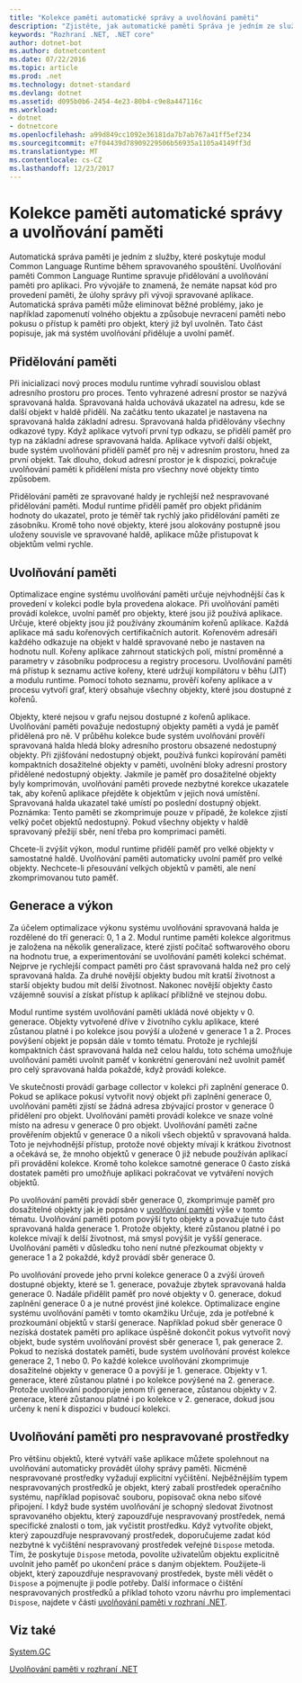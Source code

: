 ```yaml
---
title: "Kolekce paměti automatické správy a uvolňování paměti"
description: "Zjistěte, jak automatické paměti Správa je jedním ze služby, které poskytuje modul Common Language Runtime během spravovaného spouštění."
keywords: "Rozhraní .NET, .NET core"
author: dotnet-bot
ms.author: dotnetcontent
ms.date: 07/22/2016
ms.topic: article
ms.prod: .net
ms.technology: dotnet-standard
ms.devlang: dotnet
ms.assetid: d095b0b6-2454-4e23-80b4-c9e8a447116c
ms.workload:
- dotnet
- dotnetcore
ms.openlocfilehash: a99d849cc1092e36181da7b7ab767a41ff5ef234
ms.sourcegitcommit: e7f04439d78909229506b56935a1105a4149ff3d
ms.translationtype: MT
ms.contentlocale: cs-CZ
ms.lasthandoff: 12/23/2017
---
```

# <a name="automatic-memory-management-and-garbage-collection"></a>Kolekce paměti automatické správy a uvolňování paměti

Automatická správa paměti je jedním z služby, které poskytuje modul Common Language Runtime během spravovaného spouštění. Uvolňování paměti Common Language Runtime spravuje přidělování a uvolňování paměti pro aplikaci. Pro vývojáře to znamená, že nemáte napsat kód pro provedení paměti, že úlohy správy při vývoji spravované aplikace. Automatická správa paměti může eliminovat běžné problémy, jako je například zapomenutí volného objektu a způsobuje nevracení paměti nebo pokusu o přístup k paměti pro objekt, který již byl uvolněn. Tato část popisuje, jak má systém uvolňování přiděluje a uvolní paměť.

## <a name="allocating-memory"></a>Přidělování paměti

Při inicializaci nový proces modulu runtime vyhradí souvislou oblast adresního prostoru pro proces. Tento vyhrazené adresní prostor se nazývá spravovaná halda. Spravovaná halda uchovává ukazatel na adresu, kde se další objekt v haldě přidělí. Na začátku tento ukazatel je nastavena na spravovaná halda základní adresu. Spravovaná halda přidělovány všechny odkazové typy. Když aplikace vytvoří první typ odkazu, se přidělí paměť pro typ na základní adrese spravovaná halda. Aplikace vytvoří další objekt, bude systém uvolňování přidělí paměť pro něj v adresním prostoru, hned za první objekt. Tak dlouho, dokud adresní prostor je k dispozici, pokračuje uvolňování paměti k přidělení místa pro všechny nové objekty tímto způsobem.

Přidělování paměti ze spravované haldy je rychlejší než nespravované přidělování paměti. Modul runtime přidělí paměť pro objekt přidáním hodnoty do ukazatel, proto je téměř tak rychlý jako přidělování paměti ze zásobníku. Kromě toho nové objekty, které jsou alokovány postupně jsou uloženy souvisle ve spravované haldě, aplikace může přistupovat k objektům velmi rychle.

## <a name="releasing-memory"></a>Uvolňování paměti

Optimalizace engine systému uvolňování paměti určuje nejvhodnější čas k provedení v kolekci podle byla provedena alokace. Při uvolňování paměti provádí kolekce, uvolní paměť pro objekty, které jsou již používá aplikace. Určuje, které objekty jsou již používány zkoumáním kořenů aplikace. Každá aplikace má sadu kořenových certifikačních autorit. Kořenovém adresáři každého odkazuje na objekt v haldě spravované nebo je nastaven na hodnotu null. Kořeny aplikace zahrnout statických polí, místní proměnné a parametry v zásobníku podprocesu a registry procesoru. Uvolňování paměti má přístup k seznamu active kořeny, které udržují kompilátoru v běhu (JIT) a modulu runtime. Pomocí tohoto seznamu, prověří kořeny aplikace a v procesu vytvoří graf, který obsahuje všechny objekty, které jsou dostupné z kořenů.

Objekty, které nejsou v grafu nejsou dostupné z kořenů aplikace. Uvolňování paměti považuje nedostupný objekty paměti a vydá je paměť přidělená pro ně. V průběhu kolekce bude systém uvolňování prověří spravovaná halda hledá bloky adresního prostoru obsazené nedostupný objekty. Při zjišťování nedostupný objekt, používá funkci kopírování paměti kompaktních dosažitelné objekty v paměti, uvolnění bloky adresní prostory přidělené nedostupný objekty. Jakmile je paměť pro dosažitelné objekty byly komprimován, uvolňování paměti provede nezbytné korekce ukazatele tak, aby kořenů aplikace přejděte k objektům v jejich nová umístění. Spravovaná halda ukazatel také umístí po poslední dostupný objekt. Poznámka: Tento paměti se zkomprimuje pouze v případě, že kolekce zjistí velký počet objektů nedostupný. Pokud všechny objekty v haldě spravovaný přežijí sběr, není třeba pro komprimaci paměti.

Chcete-li zvýšit výkon, modul runtime přidělí paměť pro velké objekty v samostatné haldě. Uvolňování paměti automaticky uvolní paměť pro velké objekty. Nechcete-li přesouvání velkých objektů v paměti, ale není zkomprimovanou tuto paměť.

## <a name="generations-and-performance"></a>Generace a výkon

Za účelem optimalizace výkonu systému uvolňování spravovaná halda je rozdělené do tří generací: 0, 1 a 2. Modul runtime paměti kolekce algoritmus je založena na několik generalizace, které zjistí počítač softwarového oboru na hodnotu true, a experimentování se uvolňování paměti kolekci schémat. Nejprve je rychlejší compact paměti pro část spravovaná halda než pro celý spravovaná halda. Za druhé novější objekty budou mít kratší životnost a starší objekty budou mít delší životnost. Nakonec novější objekty často vzájemně souvisí a získat přístup k aplikací přibližně ve stejnou dobu.

Modul runtime systém uvolňování paměti ukládá nové objekty v 0. generace. Objekty vytvořené dříve v životního cyklu aplikace, které zůstanou platné i po kolekce jsou povýší a uložené v generace 1 a 2. Proces povýšení objekt je popsán dále v tomto tématu. Protože je rychlejší kompaktních část spravovaná halda než celou haldu, toto schéma umožňuje uvolňování paměti uvolnit paměť v konkrétní generování než uvolnit paměť pro celý spravovaná halda pokaždé, když provádí kolekce.

Ve skutečnosti provádí garbage collector v kolekci při zaplnění generace 0. Pokud se aplikace pokusí vytvořit nový objekt při zaplnění generace 0, uvolňování paměti zjistí se žádná adresa zbývající prostor v generace 0 přidělení pro objekt. Uvolňování paměti provádí kolekce ve snaze volné místo na adresu v generace 0 pro objekt. Uvolňování paměti začne prověřením objektů v generace 0 a nikoli všech objektů v spravovaná halda. Toto je nejvhodnější přístup, protože nové objekty mívají k krátkou životnost a očekává se, že mnoho objektů v generace 0 již nebude používán aplikací při provádění kolekce. Kromě toho kolekce samotné generace 0 často získá dostatek paměti pro umožňuje aplikaci pokračovat ve vytváření nových objektů.

Po uvolňování paměti provádí sběr generace 0, zkomprimuje paměť pro dosažitelné objekty jak je popsáno v [uvolňování paměti](#releasing-memory) výše v tomto tématu. Uvolňování paměti potom povýší tyto objekty a považuje tuto část spravovaná halda generace 1. Protože objekty, které zůstanou platné i po kolekce mívají k delší životnost, má smysl povýšit je vyšší generace. Uvolňování paměti v důsledku toho není nutné přezkoumat objekty v generace 1 a 2 pokaždé, když provádí sběr generace 0.

Po uvolňování provede jeho první kolekce generace 0 a zvýší úroveň dostupné objekty, které se 1. generace, považuje zbytek spravovaná halda generace 0. Nadále přidělit paměť pro nové objekty v 0. generace, dokud zaplnění generace 0 a je nutné provést jiné kolekce. Optimalizace engine systému uvolňování paměti v tomto okamžiku Určuje, zda je potřebné k prozkoumání objektů v starší generace. Například pokud sběr generace 0 nezíská dostatek paměti pro aplikace úspěšně dokončit pokus vytvořit nový objekt, bude systém uvolňování provést sběr generace 1, pak generace 2. Pokud to nezíská dostatek paměti, bude systém uvolňování provést kolekce generace 2, 1 nebo 0. Po každé kolekce uvolňování zkomprimuje dosažitelné objekty v generace 0 a povýší je 1. generace. Objekty v 1. generace, které zůstanou platné i po kolekce povýšené na 2. generace. Protože uvolňování podporuje jenom tři generace, zůstanou objekty v 2. generace, které zůstanou platné i po kolekce v 2. generace, dokud jsou určeny k není k dispozici v budoucí kolekci.

## <a name="releasing-memory-for-unmanaged-resources"></a>Uvolňování paměti pro nespravované prostředky

Pro většinu objektů, které vytváří vaše aplikace můžete spolehnout na uvolňování automaticky provádět úlohy správy paměti. Nicméně nespravované prostředky vyžadují explicitní vyčištění. Nejběžnějším typem nespravovaných prostředků je objekt, který zabalí prostředek operačního systému, například popisovač souboru, popisovač okna nebo síťové připojení. I když bude systém uvolňování je schopný sledovat životnost spravovaného objektu, který zapouzdřuje nespravovaný prostředek, nemá specifické znalosti o tom, jak vyčistit prostředku. Když vytvoříte objekt, který zapouzdřuje nespravovaný prostředek, doporučujeme zadat kód nezbytné k vyčištění nespravovaný prostředek veřejné `Dispose` metoda. Tím, že poskytuje `Dispose` metoda, povolíte uživatelům objektu explicitně uvolnit jeho paměť po ukončení práce s daným objektem. Použijete-li objekt, který zapouzdřuje nespravovaný prostředek, byste měli vědět o `Dispose` a pojmenujte ji podle potřeby. Další informace o čištění nespravovaných prostředků a příklad tohoto vzoru návrhu pro implementaci `Dispose`, najdete v části [uvolňování paměti v rozhraní .NET](index.md).

## <a name="see-also"></a>Viz také

[System.GC](xref:System.GC)

[Uvolňování paměti v rozhraní .NET](index.md)

